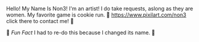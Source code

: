 Hello! My Name Is Non3!
I'm an artist!
I do take requests, aslong as they are women.
My favorite game is cookie run.
🤍
https://www.pixilart.com/non3 click there to contact me!
🤍

🖤
*Fun Fact* I had to re-do this because I changed its name.
🖤
